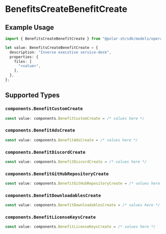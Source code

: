 # BenefitsCreateBenefitCreate

## Example Usage

```typescript
import { BenefitsCreateBenefitCreate } from "@polar-sh/sdk/models/operations";

let value: BenefitsCreateBenefitCreate = {
  description: "Inverse executive service-desk",
  properties: {
    files: [
      "<value>",
    ],
  },
};
```

## Supported Types

### `components.BenefitCustomCreate`

```typescript
const value: components.BenefitCustomCreate = /* values here */
```

### `components.BenefitAdsCreate`

```typescript
const value: components.BenefitAdsCreate = /* values here */
```

### `components.BenefitDiscordCreate`

```typescript
const value: components.BenefitDiscordCreate = /* values here */
```

### `components.BenefitGitHubRepositoryCreate`

```typescript
const value: components.BenefitGitHubRepositoryCreate = /* values here */
```

### `components.BenefitDownloadablesCreate`

```typescript
const value: components.BenefitDownloadablesCreate = /* values here */
```

### `components.BenefitLicenseKeysCreate`

```typescript
const value: components.BenefitLicenseKeysCreate = /* values here */
```

